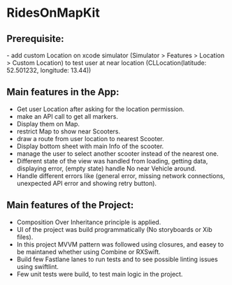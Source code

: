 # RidesOnMapKit

<h2>Prerequisite: </h2>
- add custom Location on xcode simulator (Simulator > Features > Location > Custom Location) to test user at near location (CLLocation(latitude: 52.501232, longitude: 13.44))

<h2>Main features in the App: </h2>

- Get user Location after asking for the location permission.
- make an API call to get all markers.
- Display them on Map.
- restrict Map to show near Scooters.
- draw a route from user location to nearest Scooter.
- Display bottom sheet with main Info of the scooter.
- manage the user to select another scooter instead of the nearest one.
- Different state of the view was handled from loading, getting data, displaying error, (empty state) handle No near Vehicle around.
- Handle different errors like (general error, missing network connections, unexpected API error and showing retry button).

<h2>Main features of the Project: </h2>

- Composition Over Inheritance principle is applied.
- UI of the project was build programmatically (No storyboards or Xib files).
- In this project MVVM pattern was followed using closures, and easey to be maintaned whether  using Combine or RXSwift.
- Build few Fastlane lanes to run tests and to see possible linting issues using swiftlint.
- Few unit tests were build, to test main logic in the project.
